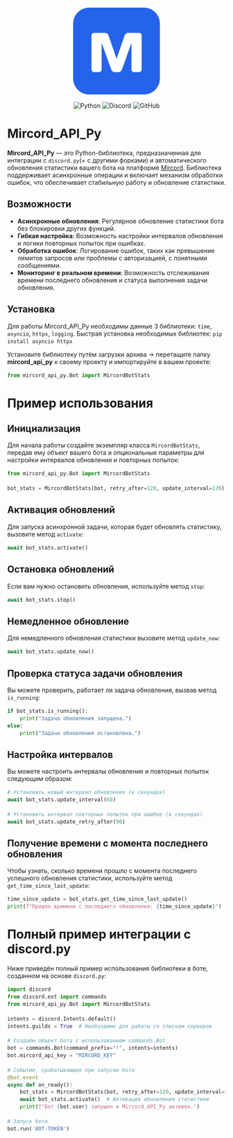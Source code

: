 <p align="center">
    <img class="logo" src="src/images/logo.png" alt="Mircord Logo" width="200">
</p>
<p align="center">
    <img src="https://img.shields.io/badge/python-3670A0?style=for-the-badge&logo=python&logoColor=ffdd54" alt="Python">
    <img src="https://img.shields.io/badge/Discord-%235865F2.svg?style=for-the-badge&logo=discord&logoColor=white" alt="Discord">
    <img src="https://img.shields.io/badge/github-%23121011.svg?style=for-the-badge&logo=github&logoColor=white" alt="GitHub">
</p>


# Mircord_API_Py

**Mircord_API_Py** — это Python-библиотека, предназначенная для интеграции с `discord.py`(+ с другими форками) и автоматического обновления статистики вашего бота на платформе [Mircord](https://mircord.xyz). Библиотека поддерживает асинхронные операции и включает механизм обработки ошибок, что обеспечивает стабильную работу и обновление статистики.

## Возможности

- **Асинхронные обновления**: Регулярное обновление статистики бота без блокировки других функций.
- **Гибкая настройка**: Возможность настройки интервалов обновления и логики повторных попыток при ошибках.
- **Обработка ошибок**: Логирование ошибок, таких как превышение лимитов запросов или проблемы с авторизацией, с понятными сообщениями.
- **Мониторинг в реальном времени**: Возможность отслеживания времени последнего обновления и статуса выполнения задачи обновления.

## Установка
Для работы Mircord_API_Py необходимы данные 3 библиотеки: `time`, `asyncio`, `httpx`, `logging`.
Быстрая установка необходимых библиотек: `pip install asyncio httpx`

Установите библиотеку путём загрузки архива -> перетащите папку **mircord_api_py** к своему проекту и импортируйте в вашем проекте:
```py
from mircord_api_py.Bot import MircordBotStats
```

# Пример использования
## Инициализация
Для начала работы создайте экземпляр класса `MircordBotStats`, передав ему объект вашего бота и опциональные параметры для настройки интервалов обновления и повторных попыток:
```py
from mircord_api_py.Bot import MircordBotStats

bot_stats = MircordBotStats(bot, retry_after=120, update_interval=120)
```

## Активация обновлений
Для запуска асинхронной задачи, которая будет обновлять статистику, вызовите метод `activate`:
```py
await bot_stats.activate()
```

## Остановка обновлений
Если вам нужно остановить обновления, используйте метод `stop`:
```py
await bot_stats.stop()
```

## Немедленное обновление
Для немедленного обновления статистики вызовите метод `update_now`:
```py
await bot_stats.update_now()
```

## Проверка статуса задачи обновления
Вы можете проверить, работает ли задача обновления, вызвав метод `is_running`:
```py
if bot_stats.is_running():
    print("Задача обновления запущена.")
else:
    print("Задача обновления остановлена.")
```

## Настройка интервалов
Вы можете настроить интервалы обновления и повторных попыток следующим образом:
```py
# Установить новый интервал обновления (в секундах)
await bot_stats.update_interval(60)

# Установить интервал повторных попыток при ошибке (в секундах)
await bot_stats.update_retry_after(90)
```

## Получение времени с момента последнего обновления
Чтобы узнать, сколько времени прошло с момента последнего успешного обновления статистики, используйте метод `get_time_since_last_update`:
```py
time_since_update = bot_stats.get_time_since_last_update()
print(f"Прошло времени с последнего обновления: {time_since_update}")
```

# Полный пример интеграции с discord.py
Ниже приведён полный пример использования библиотеки в боте, созданном на основе `discord.py`:
```py
import discord
from discord.ext import commands
from mircord_api_py.Bot import MircordBotStats

intents = discord.Intents.default()
intents.guilds = True  # Необходимо для работы со списком серверов

# Создаём объект бота с использованием commands.Bot
bot = commands.Bot(command_prefix="!", intents=intents)
bot.mircord_api_key = "MIRCORD_KEY"

# Событие, срабатывающее при запуске бота
@bot.event
async def on_ready():
    bot_stats = MircordBotStats(bot, retry_after=120, update_interval=120)
    await bot_stats.activate()  # Активация обновления статистики
    print(f"Бот {bot.user} запущен и Mircord_API_Py активен.")

# Запуск бота
bot.run('BOT-TOKEN')
```